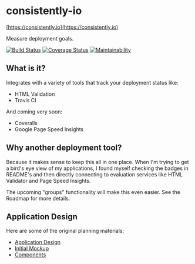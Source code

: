 # consistently-io

[https://consistently.io](https://consistently.io)

Measure deployment goals.

[![Build Status](https://travis-ci.org/jamstooks/consistently-io.svg?branch=master)](https://travis-ci.org/jamstooks/consistently-io)
[![Coverage Status](https://coveralls.io/repos/github/jamstooks/consistently-io/badge.svg?branch=master)](https://coveralls.io/github/jamstooks/consistently-io?branch=master)
[![Maintainability](https://api.codeclimate.com/v1/badges/8a7f09dd8b806366e45e/maintainability)](https://codeclimate.com/github/jamstooks/consistently-io-react/maintainability)

## What is it?

Integrates with a variety of tools that track your deployment status like:

 - HTML Validation
 - Travis CI

And coming very soon:

 - Coveralls
 - Google Page Speed Insights

## Why another deployment tool?

Because it makes sense to keep this all in one place. When I'm
trying to get a bird's eye view of my applications, I found myself
checking the badges in README's and then directly connecting to
evaluation services like HTML Validator and Page Speed Insights.

The upcoming "groups" functionality will make this even easier.
See the Roadmap for more details.

## Application Design

Here are some of the original planning materials:

 - [Application Design](https://drive.google.com/open?id=1j5A7sRWo01cEPBzCiQV0zStm0fTBex545RI6AWtJt9Q)
 - [Initial Mockup](https://docs.google.com/presentation/d/1N-2qJb325pm6pOzqSwI1Kun0IzJX4w3EAW76_5VBz0I/edit?usp=sharing)
 - [Components](https://drive.google.com/open?id=1WLvdHkrl52es5qSziN3F6X9mmE_vhxKQ4ormf_mxpjA)
